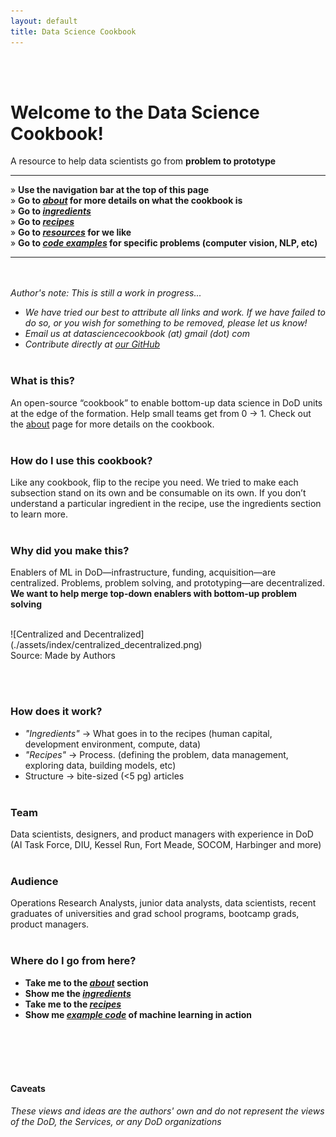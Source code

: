```yaml
---
layout: default
title: Data Science Cookbook
---
```

<br><br>
# Welcome to the Data Science Cookbook!

A resource to help data scientists go from **problem to prototype**
<br>

-----------------------------------------------
» **Use the navigation bar at the top of this page**<br>
» **Go to [_about_](/about) for more details on what the cookbook is**<br>
» **Go to [_ingredients_](/ingredients)**<br>
» **Go to [_recipes_](/recipes)**<br>
» **Go to [_resources_](/resources) for we like**<br>
» **Go to [_code examples_](/examples) for specific problems (computer vision, NLP, etc)**<br>

-------------------------------------------------


<br><br>
_Author's note: This is still a work in progress..._
- _We have tried our best to attribute all links and work. If we have failed to do so, or you wish for something to be removed, please let us know!_
- _Email us at datasciencecookbook (at) gmail (dot) com_
- _Contribute directly at [our GitHub](https://github.com/datasciencecookbook/datasciencecookbook.github.io)_
<br><br>

### What is this?
An open-source “cookbook” to enable bottom-up data science in DoD units at the edge of the formation. Help small teams get from 0 → 1. Check out the [about](/about) page for more details on the cookbook.
<br><br>


### How do I use this cookbook?
Like any cookbook, flip to the recipe you need. We tried to make each subsection stand on its own and be consumable on its own. If you don’t understand a particular ingredient in the recipe, use the ingredients section to learn more.
<br><br>

### Why did you make this?
Enablers of ML in DoD—infrastructure, funding, acquisition—are centralized.
Problems, problem solving, and prototyping—are decentralized. **We want to help merge top-down enablers with bottom-up problem solving**

<br>
![Centralized and Decentralized](./assets/index/centralized_decentralized.png)<br>
Source: Made by Authors


<br/><br/>
### How does it work?
- _"Ingredients"_ → What goes in to the recipes (human capital, development environment, compute, data)
- _"Recipes"_ → Process. (defining the problem, data management, exploring data, building models, etc)
- Structure → bite-sized (<5 pg) articles
<br/><br/>

### Team
Data scientists, designers, and product managers with experience in DoD (AI Task Force, DIU, Kessel Run, Fort Meade, SOCOM, Harbinger and more)
<br/><br/>

### Audience
Operations Research Analysts, junior data analysts, data scientists, recent graduates of universities and grad school programs, bootcamp grads, product managers.
<br/><br/>

### Where do I go from here?
- **Take me to the [_about_](/about) section**
- **Show me the [_ingredients_](/ingredients)**
- **Take me to the [_recipes_](/recipes)**
- **Show me [_example code_](https://datasciencecookbook.github.io/appendix-b/) of machine learning in action**

<br/><br/><br/><br/>
#### Caveats
_These views and ideas are the authors' own and do not represent the views of the DoD, the Services, or any DoD organizations_
